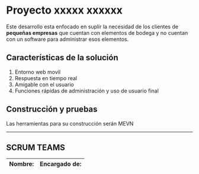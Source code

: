 <!-- ---
layout: Project
title:  xxxxxx xxxxx
Summary: Software de  
Author: E-3-57
Date: 10-09-2021

--- -->

# Proyecto xxxxx xxxxxx

Este desarrollo esta enfocado en suplir la necesidad de los clientes de **pequeñas empresas** que cuentan con elementos de bodega y no cuentan con un software para administrar esos elementos.

## Características de la solución

1.	Entorno web movil
2.	Respuesta en tiempo real
3.	Amigable con el usuario
4.	Funciones rápidas de administración y uso de usuario final

## Construcción y pruebas

Las herramientas para su construcción serán MEVN

<!-- verificar solución e infraestructura -->

----

##  SCRUM TEAMS 

|Nombre:|Encargado de:|
|--------|-----------|


